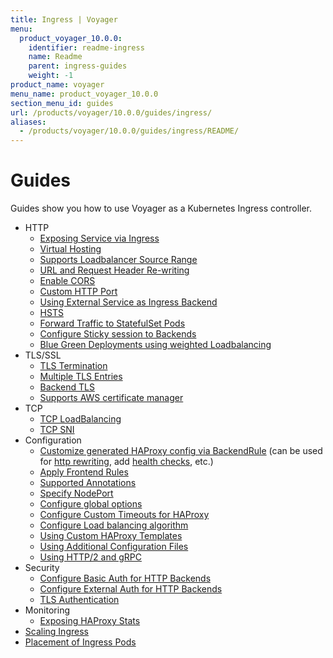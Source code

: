 ```yaml
---
title: Ingress | Voyager
menu:
  product_voyager_10.0.0:
    identifier: readme-ingress
    name: Readme
    parent: ingress-guides
    weight: -1
product_name: voyager
menu_name: product_voyager_10.0.0
section_menu_id: guides
url: /products/voyager/10.0.0/guides/ingress/
aliases:
  - /products/voyager/10.0.0/guides/ingress/README/
---
```


# Guides

Guides show you how to use Voyager as a Kubernetes Ingress controller.

- HTTP
  - [Exposing Service via Ingress](/products/voyager/10.0.0/guides/ingress/http/single-service)
  - [Virtual Hosting](/products/voyager/10.0.0/guides/ingress/http/virtual-hosting)
  - [Supports Loadbalancer Source Range](/products/voyager/10.0.0/guides/ingress/http/source-range)
  - [URL and Request Header Re-writing](/products/voyager/10.0.0/guides/ingress/http/rewrite-rules)
  - [Enable CORS](/products/voyager/10.0.0/guides/ingress/http/cors)
  - [Custom HTTP Port](/products/voyager/10.0.0/guides/ingress/http/custom-http-port)
  - [Using External Service as Ingress Backend](/products/voyager/10.0.0/guides/ingress/http/external-svc)
  - [HSTS](/products/voyager/10.0.0/guides/ingress/http/hsts)
  - [Forward Traffic to StatefulSet Pods](/products/voyager/10.0.0/guides/ingress/http/statefulset-pod)
  - [Configure Sticky session to Backends](/products/voyager/10.0.0/guides/ingress/http/sticky-session)
  - [Blue Green Deployments using weighted Loadbalancing](/products/voyager/10.0.0/guides/ingress/http/blue-green-deployment)
- TLS/SSL
  - [TLS Termination](/products/voyager/10.0.0/guides/ingress/tls/overview)
  - [Multiple TLS Entries](/products/voyager/10.0.0/guides/ingress/tls/multiple-tls)
  - [Backend TLS](/products/voyager/10.0.0/guides/ingress/tls/backend-tls)
  - [Supports AWS certificate manager](/products/voyager/10.0.0/guides/ingress/tls/aws-cert-manager)
- TCP
  - [TCP LoadBalancing](/products/voyager/10.0.0/guides/ingress/tcp/overview)
  - [TCP SNI](/products/voyager/10.0.0/guides/ingress/tcp/tcp-sni)
- Configuration
  - [Customize generated HAProxy config via BackendRule](/products/voyager/10.0.0/guides/ingress/configuration/backend-rule) (can be used for [http rewriting](https://www.haproxy.com/doc/aloha/7.0/haproxy/http_rewriting.html), add [health checks](https://www.haproxy.com/doc/aloha/7.0/haproxy/healthchecks.html), etc.)
  - [Apply Frontend Rules](/products/voyager/10.0.0/guides/ingress/configuration/frontend-rule)
  - [Supported Annotations](/products/voyager/10.0.0/guides/ingress/configuration/annotations)
  - [Specify NodePort](/products/voyager/10.0.0/guides/ingress/configuration/node-port)
  - [Configure global options](/products/voyager/10.0.0/guides/ingress/configuration/default-options)
  - [Configure Custom Timeouts for HAProxy](/products/voyager/10.0.0/guides/ingress/configuration/default-timeouts)
  - [Configure Load balancing algorithm](/products/voyager/10.0.0/guides/ingress/configuration/loadbalance-algorithm)
  - [Using Custom HAProxy Templates](/products/voyager/10.0.0/guides/ingress/configuration/custom-templates)
  - [Using Additional Configuration Files](/products/voyager/10.0.0/guides/ingress/configuration/config-volumes)
  - [Using HTTP/2 and gRPC](/products/voyager/10.0.0/guides/ingress/configuration/http-2)
- Security
  - [Configure Basic Auth for HTTP Backends](/products/voyager/10.0.0/guides/ingress/security/basic-auth)
  - [Configure External Auth for HTTP Backends](/products/voyager/10.0.0/guides/ingress/security/oauth)
  - [TLS Authentication](/products/voyager/10.0.0/guides/ingress/security/tls-auth)
- Monitoring
  - [Exposing HAProxy Stats](/products/voyager/10.0.0/guides/ingress/monitoring/haproxy-stats)
- [Scaling Ingress](/products/voyager/10.0.0/guides/ingress/scaling)
- [Placement of Ingress Pods](/products/voyager/10.0.0/guides/ingress/pod-placement)
